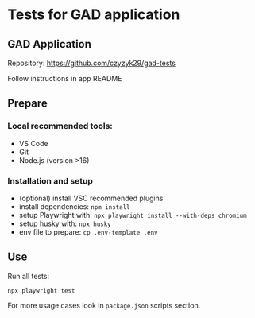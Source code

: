 # Tests for GAD application

## GAD Application

Repository: https://github.com/czyzyk29/gad-tests

Follow instructions in app README

## Prepare

### Local recommended tools:

- VS Code
- Git
- Node.js (version >16)

### Installation and setup

- (optional) install VSC recommended plugins
- install dependencies: `npm install`
- setup Playwright with: `npx playwright install --with-deps chromium`
- setup husky with: `npx husky`
- env file to prepare: `cp .env-template .env`

## Use

Run all tests:

```
npx playwright test
```

For more usage cases look in `package.json` scripts section.
